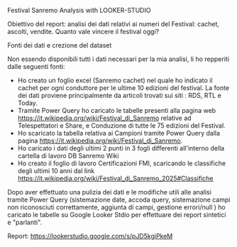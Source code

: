 Festival Sanremo Analysis with LOOKER-STUDIO

Obiettivo del report: analisi dei dati relativi ai numeri del Festival: cachet, ascolti, vendite. Quanto vale vincere il festival oggi?

Fonti dei dati e crezione del dataset

Non essendo disponibili tutti i dati necessari per la mia analisi, li ho repperiti dalle seguenti fonti:
- Ho creato un foglio excel (Sanremo cachet) nel quale ho indicato il cachet per ogni conduttore per le ultime 10 edizioni del festival. La fonte dei dati proviene principalmente da articoli trovati sui siti : RDS, RTL e Today.
- Tramite Power Query ho caricato le tabelle presenti alla pagina web https://it.wikipedia.org/wiki/Festival_di_Sanremo relative ad Telespettatori e Share, e Conduzione di tutte le 75 edizioni del Festival.
- Ho scaricato la tabella relativa ai Campioni tramite Power Query dalla pagina https://it.wikipedia.org/wiki/Festival_di_Sanremo.
- Ho caricato i dati degli ultimi 2 punti in 3 fogli differenti all'interno della cartella di lavoro DB Sanremo Wiki
- Ho creato il foglio di lavoro Certificazioni FMI, scaricando le classifiche degli ultimi 10 anni dal link https://it.wikipedia.org/wiki/Festival_di_Sanremo_2025#Classifiche

Dopo aver effettuato una pulizia dei dati e le modifiche utili alle analisi tramite Power Query (sistemazione date, accoda query, sistemazione campi non riconosciuti correttamente, aggiunta di campi, gestione errori/null ) ho caricato le tabelle su Google Looker Stdio per effettuare dei report sintetici e "parlanti".

Report: https://lookerstudio.google.com/s/pJD5kgiPkeM


